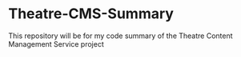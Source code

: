 # Theatre-CMS-Summary
This repository will be for my code summary of the Theatre Content Management Service project
